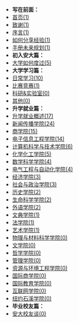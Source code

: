 - **写在前面：**
- [首页(1)](https://ahuer-leaplap.github.io/Impart-Inherit/)
- [致谢(1)](Preface/zhixie.md)
- [序言(1)](Preface/xu.md)
- [如何分享经验(1)](Preface/fenxiang.md)
- [手册未来规划(1)](Preface/future.md)
- **初入安大篇：**
- [大学如何度过(5)](Golden-years/README.md)
- **大学学习篇：**
- [日常学习(10)](大学学习/日常学习/README.md)
- [比赛竞赛(1)](大学学习/比赛/README.md)
- [科研&实验室(0)](大学学习/科研/README.md)
- [其他(0)](大学学习/其他/README.md)
- **升学就业篇：**
- [升学就业概述(17)](升学就业/升学就业概述/README.md)
- [新闻传播学院(24)](升学就业/新闻传播学院/README.md)
- [商学院(15)](升学就业/商学院/README.md)
- [电子信息工程学院(14)](升学就业/电子信息工程学院/README.md)
- [计算机科学与技术学院(6)](升学就业/计算机科学与技术学院/README.md)
- [化学化工学院(5)](升学就业/化学化工学院/README.md)
- [数学科学学院(4)](升学就业/数学科学学院/README.md)
- [电气工程与自动化学院(4)](升学就业/电气工程与自动化学院/README.md)
- [经济学院(3)](升学就业/经济学院/README.md)
- [社会与政治学院(3)](升学就业/社会与政治学院/README.md)
- [历史学院(2)](升学就业/历史学院/README.md)
- [生命科学学院(2)](升学就业/生命科学学院/README.md)
- [外语学院(2)](升学就业/外语学院/README.md)
- [文典学院(1)](升学就业/文典学院/README.md)
- [法学院(1)](升学就业/法学院/README.md)
- [艺术学院(1)](升学就业/艺术学院/README.md)
- [物理与材料科学学院(0)](升学就业/物理与材料科学学院/README.md)
- [文学院(0)](升学就业/文学院/README.md)
- [哲学学院(0)](升学就业/哲学学院/README.md)
- [管理学院(0)](升学就业/管理学院/README.md)
- [资源与环境工程学院(0)](升学就业/资源与环境工程学院/README.md)
- [国际商学院(0)](升学就业/国际商学院/README.md)
- [国际教育学院(0)](升学就业/国际教育学院/README.md)
- [互联网学院(0)](升学就业/互联网学院/README.md)
- [纽约石溪学院(0)](升学就业/纽约石溪学院/README.md)
- **毕业校友篇：**
- [安大校友谈(0)](安大校友谈/README.md)

⠀⠀

⠀⠀

